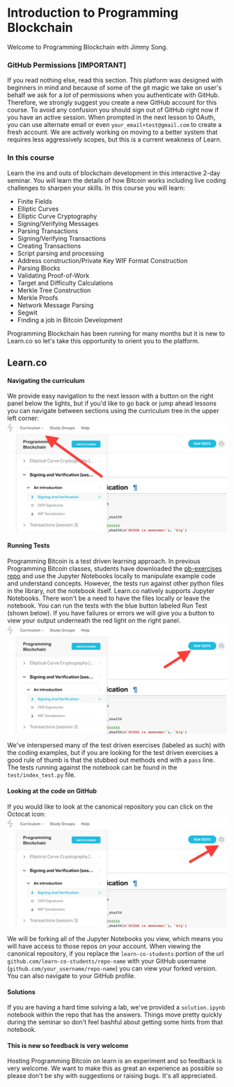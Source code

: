 # Introduction to Programming Blockchain

Welcome to Programming Blockchain with Jimmy Song.

### GitHub Permissions [IMPORTANT]
If you read nothing else, read this section. This platform was designed with beginners in mind and because of some of the git magic we take on user's behalf we ask for a _lot_ of permissions when you authenticate with GitHub. Therefore, we strongly suggest you create a new GitHub account for this course. To avoid any confusion you should sign out of GitHub right now if you have an active session. When prompted in the next lesson to OAuth, you can use alternate email or even `your_email+test@gmail.com` to create a fresh account. We are actively working on moving to a better system that requires less aggressively scopes, but this is a current weakness of Learn.

### In this course

Learn the ins and outs of blockchain development in this interactive 2-day seminar. You will learn the details of how Bitcoin works including live coding challenges to sharpen your skills. In this course you will learn:

  - Finite Fields
  - Elliptic Curves
  - Elliptic Curve Cryptography
  - Signing/Verifying Messages
  - Parsing Transactions
  - Signing/Verifying Transactions
  - Creating Transactions
  - Script parsing and processing
  - Address construction/Private Key WIF Format Construction
  - Parsing Blocks
  - Validating Proof-of-Work
  - Target and Difficulty Calculations
  - Merkle Tree Construction
  - Merkle Proofs
  - Network Message Parsing
  - Segwit
  - Finding a job in Bitcoin Development

Programming Blockchain has been running for many months but it is new to Learn.co so let's take this opportunity to orient you to the platform.

## Learn.co

#### Navigating the curriculum
We provide easy navigation to the next lesson with a button on the right panel below the lights, but if you'd like to go back or jump ahead lessons you can navigate between sections using the curriculum tree in the upper left corner:
![curriculum tree](https://raw.githubusercontent.com/learn-co-curriculum/intro-to-programming-blockchain-jsong/master/curriculum_tree.png)

#### Running Tests
Programming Bitcoin is a test driven learning approach. In previous Programming Bitcoin classes, students have downloaded the [pb-exercises repo](https://github.com/jimmysong/pb-exercises) and use the Jupyter Notebooks locally to manipulate example code and understand concepts. However, the tests run against other python files in the library, not the notebook itself. Learn.co natively supports Jupyter Notebooks. There won't be a need to have the files locally or leave the notebook. You can run the tests with the blue button labeled Run Test (shown below). If you have failures or errors we will give you a button to view your output underneath the red light on the right panel.
![run_tests](https://raw.githubusercontent.com/learn-co-curriculum/intro-to-programming-blockchain-jsong/master/run_tests.png)

We've interspersed many of the test driven exercises (labeled as such) with the coding examples, but if you are looking for the test driven exercises a good rule of thumb is that the stubbed out methods end with a `pass` line. The tests running against the notebook can be found in the `test/index_test.py` file.

#### Looking at the code on GitHub
If you would like to look at the canonical repository you can click on the Octocat icon:
![GitHub Icon](https://raw.githubusercontent.com/learn-co-curriculum/intro-to-programming-blockchain-jsong/master/github_icon.png)

We will be forking all of the Jupyter Notebooks you view, which means you will have access to those repos on your account. When viewing the canonical repository, if you replace the `learn-co-students` portion of the url `github.com/learn-co-students/repo-name` with your GitHub username (`github.com/your_username/repo-name`) you can view your forked version. You can also navigate to your GitHub profile.

#### Solutions
If you are having a hard time solving a lab, we've provided a `solution.ipynb` notebook within the repo that has the answers. Things move pretty quickly during the seminar so don't feel bashful about getting some hints from that notebook.

#### This is new so feedback is very welcome
Hosting Programming Bitcoin on learn is an experiment and so feedback is very welcome. We want to make this as great an experience as possible so please don't be shy with suggestions or raising bugs. It's all appreciated.
